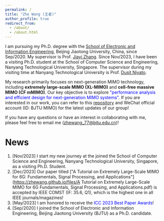 ```yaml
---
permalink: /
title: "Zhe Wang (王者)"
author_profile: true
redirect_from: 
  - /about/
  - /about.html
---
```


I am pursuing my Ph.D. degree with the [School of Electronic and Information Engineering](http://eie.bjtu.edu.cn/), Beijing Jiaotong University, China, since Sep/2020. My supervisor is Prof. [Jiayi Zhang](https://sites.google.com/site/jiayizhang8650/). Since Nov/2023, I have been a visiting Ph.D. student at the School of Computer Science and Engineering, Nanyang Technological University, Singapore. The supervisor during my visiting time at Nanyang Technological University is Prof. [Dusit Niyato](https://personal.ntu.edu.sg/dniyato/).

My research primarily focuses on next-generation MIMO technology, including **extremely large-scale MIMO (XL-MIMO)** and **cell-free massive MIMO (CF mMIMO)**. Our key objective is to explore <font color=blue>"performance analysis and efficient design for next-generation MIMO systems"</font>. If you are interested in our work, you can refer to this [repository](https://github.com/BJTU-MIMO) and WeChat official account (ID: BJTU MIMO) for the latest updates of our group!

If you have any questions or have an interest in collaborating with me, please feel free to email me (zhewang_77@bjtu.edu.cn)!


News
======
1. [Nov/2023] I start my new journey at the joined the School of Computer Science and Engineering, Nanyang Technological University, Singapore, as a visiting Ph.D. Student.
2. [Dec/2023] Our paper titled ["A Tutorial on Extremely Large-Scale MIMO for 6G: Fundamentals, Signal Processing, and Applications"](https://zhewang.github.io/files/A Tutorial on Extremely Large-Scale MIMO for 6G Fundamentals, Signal Processing, and Applications.pdf) is accepted by IEEE COMST (IF: 35.6, Q1), which is the highest one in all IEEE journals/magazines!
3. [May/2023] I am honored to receive the <font color=blue>ICC 2023 Best Paper Awards</font>!
4. [Sep/2020] I joined the School of Electronic and Information Engineering,  Beijing Jiaotong University (BJTU) as a Ph.D. candidate. 
